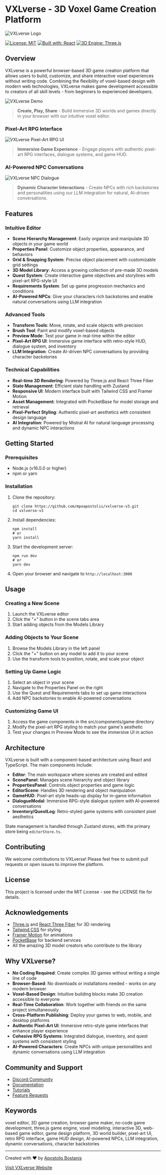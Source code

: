 # VXLverse - 3D Voxel Game Creation Platform

![VXLverse Logo](https://via.placeholder.com/200x60/4F46E5/FFFFFF?text=VXLverse)

[![License: MIT](https://img.shields.io/badge/License-MIT-blue.svg)](https://opensource.org/licenses/MIT)
[![Built with: React](https://img.shields.io/badge/Built%20with-React-61DAFB.svg)](https://reactjs.org/)
[![3D Engine: Three.js](https://img.shields.io/badge/3D%20Engine-Three.js-black.svg)](https://threejs.org/)

## Overview

VXLverse is a powerful browser-based 3D game creation platform that allows users to build, customize, and share interactive voxel experiences without writing code. Combining the flexibility of voxel-based design with modern web technologies, VXLverse makes game development accessible to creators of all skill levels - from beginners to experienced developers.

![VXLverse Demo](/public/demo-images/Demo.png)

> **Create, Play, Share** - Build immersive 3D worlds and games directly in your browser with our intuitive voxel editor.

### Pixel-Art RPG Interface

![VXLverse Pixel-Art RPG UI](/public/demo-images/Demo2.png)

> **Immersive Game Experience** - Engage players with authentic pixel-art RPG interfaces, dialogue systems, and game HUD.

### AI-Powered NPC Conversations

![VXLverse NPC Dialogue](/public/demo-images/Npc_Dialogue.png)

> **Dynamic Character Interactions** - Create NPCs with rich backstories and personalities using our LLM integration for natural, AI-driven conversations.

## Features

### Intuitive Editor

- **Scene Hierarchy Management**: Easily organize and manipulate 3D objects in your game world
- **Properties Panel**: Customize object properties, appearance, and behaviors
- **Grid & Snapping System**: Precise object placement with customizable grid settings
- **3D Model Library**: Access a growing collection of pre-made 3D models
- **Quest System**: Create interactive game objectives and storylines with pixel-art RPG-style UI
- **Requirements System**: Set up game progression mechanics and conditions
- **AI-Powered NPCs**: Give your characters rich backstories and enable natural conversations using LLM integration

### Advanced Tools

- **Transform Tools**: Move, rotate, and scale objects with precision
- **Brush Tool**: Paint and modify voxel-based objects
- **Preview Mode**: Test your game in real-time within the editor
- **Pixel-Art RPG UI**: Immersive game interface with retro-style HUD, dialogue system, and inventory
- **LLM Integration**: Create AI-driven NPC conversations by providing character backstories

### Technical Capabilities

- **Real-time 3D Rendering**: Powered by Three.js and React Three Fiber
- **State Management**: Efficient state handling with Zustand
- **Responsive UI**: Modern interface built with Tailwind CSS and Framer Motion
- **Asset Management**: Integrated with PocketBase for model storage and retrieval
- **Pixel-Perfect Styling**: Authentic pixel-art aesthetics with consistent design language
- **AI Integration**: Powered by Mistral AI for natural language processing and dynamic NPC interactions

## Getting Started

### Prerequisites

- Node.js (v16.0.0 or higher)
- npm or yarn

### Installation

1. Clone the repository:

   ```
   git clone https://github.com/mpoapostolis/vxlverse-v3.git
   cd vxlverse-v3
   ```

2. Install dependencies:

   ```
   npm install
   # or
   yarn install
   ```

3. Start the development server:

   ```
   npm run dev
   # or
   yarn dev
   ```

4. Open your browser and navigate to `http://localhost:3000`

## Usage

### Creating a New Scene

1. Launch the VXLverse editor
2. Click the "+" button in the scene tabs area
3. Start adding objects from the Models Library

### Adding Objects to Your Scene

1. Browse the Models Library in the left panel
2. Click the "+" button on any model to add it to your scene
3. Use the transform tools to position, rotate, and scale your object

### Setting Up Game Logic

1. Select an object in your scene
2. Navigate to the Properties Panel on the right
3. Use the Quest and Requirements tabs to set up game interactions
4. Add NPC backstories to enable AI-powered conversations

### Customizing Game UI

1. Access the game components in the src/components/game directory
2. Modify the pixel-art RPG styling to match your game's aesthetic
3. Test your changes in Preview Mode to see the immersive UI in action

## Architecture

VXLverse is built with a component-based architecture using React and TypeScript. The main components include:

- **Editor**: The main workspace where scenes are created and edited
- **ScenePanel**: Manages scene hierarchy and object library
- **PropertiesPanel**: Controls object properties and game logic
- **EditorScene**: Handles 3D rendering and object manipulation
- **GameHUD**: Pixel-art style heads-up display for in-game information
- **DialogueModal**: Immersive RPG-style dialogue system with AI-powered conversations
- **Inventory/QuestLog**: Retro-styled game systems with consistent pixel aesthetics

State management is handled through Zustand stores, with the primary store being `editorStore.ts`.

## Contributing

We welcome contributions to VXLverse! Please feel free to submit pull requests or open issues to improve the platform.

## License

This project is licensed under the MIT License - see the LICENSE file for details.

## Acknowledgements

- [Three.js](https://threejs.org/) and [React Three Fiber](https://docs.pmnd.rs/react-three-fiber) for 3D rendering
- [Tailwind CSS](https://tailwindcss.com/) for styling
- [Framer Motion](https://www.framer.com/motion/) for animations
- [PocketBase](https://pocketbase.io/) for backend services
- All the amazing 3D model creators who contribute to the library

## Why VXLverse?

- **No Coding Required**: Create complex 3D games without writing a single line of code
- **Browser-Based**: No downloads or installations needed - works on any modern browser
- **Voxel-Based Design**: Intuitive building blocks make 3D creation accessible to everyone
- **Real-Time Collaboration**: Work together with friends on the same project simultaneously
- **Cross-Platform Publishing**: Deploy your games to web, mobile, and desktop platforms
- **Authentic Pixel-Art UI**: Immersive retro-style game interfaces that enhance player experience
- **Cohesive RPG Systems**: Integrated dialogue, inventory, and quest systems with consistent styling
- **AI-Powered Characters**: Create NPCs with unique personalities and dynamic conversations using LLM integration

## Community and Support

- [Discord Community](https://discord.gg/vxlverse)
- [Documentation](https://docs.vxlverse.com)
- [Tutorials](https://vxlverse.com/learn)
- [Feature Requests](https://github.com/mpoapostolis/vxlverse-v3/issues)

## Keywords

voxel editor, 3D game creation, browser game maker, no-code game development, three.js game engine, voxel modeling, interactive 3D, web-based game editor, game design platform, 3D world builder, pixel-art UI, retro RPG interface, game HUD design, AI-powered NPCs, LLM integration, dynamic conversations, character backstories

---

Created with ❤️ by [Apostolis Bostanis](https://github.com/mpoapostolis)

[Visit VXLverse Website](https://vxlverse.com)
